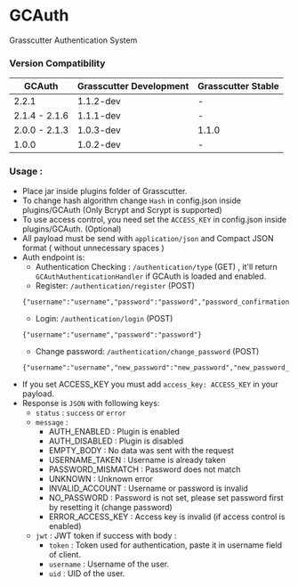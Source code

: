 # GCAuth

Grasscutter Authentication System

### Version Compatibility
| GCAuth        | Grasscutter Development | Grasscutter Stable |
|---------------|-------------------------|--------------------|
| 2.2.1         | 1.1.2-dev               | -                  |
| 2.1.4 - 2.1.6 | 1.1.1-dev               | -                  |
| 2.0.0 - 2.1.3 | 1.0.3-dev               | 1.1.0              |
| 1.0.0         | 1.0.2-dev               | -                  |

### Usage : 
- Place jar inside plugins folder of Grasscutter.
- To change hash algorithm change `Hash` in config.json inside plugins/GCAuth (Only Bcrypt and Scrypt is supported)
- To use access control, you need set the `ACCESS_KEY` in config.json inside plugins/GCAuth. (Optional)
- All payload must be send with `application/json` and Compact JSON format ( without unnecessary spaces )
- Auth endpoint is:
  - Authentication Checking : `/authentication/type` (GET) , it'll return `GCAuthAuthenticationHandler` if GCAuth is loaded and enabled.
  - Register: `/authentication/register` (POST)
  ```
  {"username":"username","password":"password","password_confirmation":"password_confirmation"}
  ```
  - Login: `/authentication/login` (POST) 
  ```
  {"username":"username","password":"password"}
  ```
  - Change password: `/authentication/change_password` (POST)  
  ```
  {"username":"username","new_password":"new_password","new_password_confirmation":"new_password_confirmation","old_password":"old_password"}
  ```
- If you set ACCESS_KEY you must add `access_key: ACCESS_KEY` in your payload.
- Response is `JSON` with following keys:
  - `status` : `success` or `error`
  - `message` : 
    - AUTH_ENABLED : Plugin is enabled
    - AUTH_DISABLED : Plugin is disabled
    - EMPTY_BODY : No data was sent with the request
    - USERNAME_TAKEN : Username is already taken
    - PASSWORD_MISMATCH : Password does not match
    - UNKNOWN : Unknown error
    - INVALID_ACCOUNT : Username or password is invalid
    - NO_PASSWORD : Password is not set, please set password first by resetting it (change password)
    - ERROR_ACCESS_KEY : Access key is invalid (if access control is enabled)
  - `jwt` : JWT token if success with body :
    - `token` : Token used for authentication, paste it in username field of client.
    - `username` : Username of the user.
    - `uid` : UID of the user.